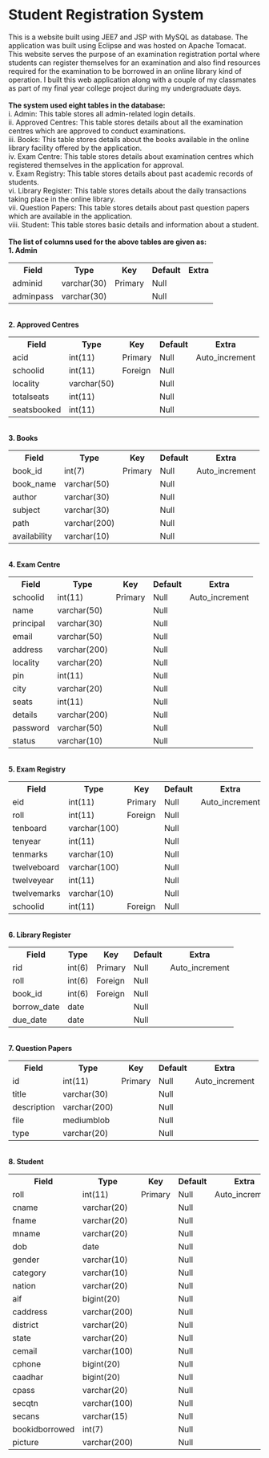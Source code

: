 # Student Registration System
 This is a website built using JEE7 and JSP with MySQL as database. The application was built using Eclipse and was hosted on Apache Tomacat. This website serves the purpose of an examination registration portal where students can register themselves for an examination and also find resources required for the examination to be borrowed in an online library kind of operation. I built this web application along with a couple of my classmates as part of my final year college project during my undergraduate days.
<br><br>
<b>The system used eight tables in the database: </b><br>
i. Admin: This table stores all admin-related login details.<br>
ii. Approved Centres: This table stores details about all the examination centres which are approved to conduct examinations.<br>
iii. Books: This table stores details about the books available in the online library facility offered by the application.<br>
iv. Exam Centre: This table stores details about examination centres which registered themselves in the application for approval.<br>
v. Exam Registry: This table stores details about past academic records of students.<br>
vi. Library Register: This table stores details about the daily transactions taking place in the online library.<br>
vii. Question Papers: This table stores details about past question papers which are available in the application.<br>
viii. Student: This table stores basic details and information about a student.<br>
<br> <b> The list of columns used for the above tables are given as: </b> <br>
<b> 1. Admin </b> <br>
<table>
 <tr>
    <th> Field </th>
    <th> Type </th>
    <th> Key </th>
    <th> Default </th>
    <th> Extra </th>
 </tr>
 <tr>
  <td> adminid </td>
  <td> varchar(30) </td>
  <td> Primary </td>
  <td> Null </td>
  <td> </td>
 </tr>
 <tr>
  <td> adminpass  </td>
  <td> varchar(30) </td>
  <td> </td>
  <td> Null </td>
  <td> </td>
 </tr>
</table>
<br>
<b> 2. Approved Centres </b> <br>
<table>
 <tr>
    <th> Field </th>
    <th> Type </th>
    <th> Key </th>
    <th> Default </th>
    <th> Extra </th>
 </tr>
 <tr>
  <td> acid </td>
  <td> int(11) </td>
  <td> Primary </td>
  <td> Null </td>
  <td> Auto_increment </td>
 </tr>
 <tr>
  <td> schoolid </td>
  <td> int(11) </td>
  <td> Foreign </td>
  <td> Null </td>
  <td>  </td>
 </tr>
 <tr>
  <td> locality </td>
  <td> varchar(50) </td>
  <td>  </td>
  <td> Null </td>
  <td>  </td>
 </tr>
 <tr>
  <td> totalseats </td>
  <td> int(11) </td>
  <td>  </td>
  <td> Null </td>
  <td>  </td>
 </tr>
 <tr>
  <td> seatsbooked </td>
  <td> int(11) </td>
  <td>  </td>
  <td> Null </td>
  <td>  </td>
 </tr>
</table>
<br>
<b> 3. Books </b> <br>
<table>
 <tr>
    <th> Field </th>
    <th> Type </th>
    <th> Key </th>
    <th> Default </th>
    <th> Extra </th>
 </tr>
 <tr>
  <td> book_id </td>
  <td> int(7) </td>
  <td> Primary </td>
  <td> Null </td>
  <td> Auto_increment </td>
 </tr>
 <tr>
  <td> book_name </td>
  <td> varchar(50) </td>
  <td>  </td>
  <td> Null </td>
  <td>  </td>
 </tr>
 <tr>
  <td> author </td>
  <td> varchar(30) </td>
  <td>  </td>
  <td> Null </td>
  <td>  </td>
 </tr>
 <tr>
  <td> subject </td>
  <td> varchar(30) </td>
  <td>  </td>
  <td> Null </td>
  <td>  </td>
 </tr>
 <tr>
  <td> path </td>
  <td> varchar(200) </td>
  <td>  </td>
  <td> Null </td>
  <td>  </td>
 </tr>
 <tr>
  <td> availability </td>
  <td> varchar(10) </td>
  <td>  </td>
  <td> Null </td>
  <td>  </td>
 </tr>
</table>
<br>
<b> 4. Exam Centre </b><br>
<table>
 <tr>
    <th> Field </th>
    <th> Type </th>
    <th> Key </th>
    <th> Default </th>
    <th> Extra </th>
 </tr>
 <tr>
  <td> schoolid </td>
  <td> int(11) </td>
  <td> Primary </td>
  <td> Null </td>
  <td> Auto_increment </td>
 </tr>
 <tr>
  <td> name </td>
  <td> varchar(50) </td>
  <td>  </td>
  <td> Null </td>
  <td>  </td>
 </tr>
 <tr>
  <td> principal </td>
  <td> varchar(30) </td>
  <td>  </td>
  <td> Null </td>
  <td>  </td>
 </tr>
 <tr>
  <td> email </td>
  <td> varchar(50) </td>
  <td>  </td>
  <td> Null </td>
  <td>  </td>
 </tr>
 <tr>
  <td> address </td>
  <td> varchar(200) </td>
  <td>  </td>
  <td> Null </td>
  <td>  </td>
 </tr>
 <tr>
  <td> locality </td>
  <td> varchar(20) </td>
  <td>  </td>
  <td> Null </td>
  <td>  </td>
 </tr>
 <tr>
  <td> pin </td>
  <td> int(11) </td>
  <td>  </td>
  <td> Null </td>
  <td>  </td>
 </tr>
 <tr>
  <td> city </td>
  <td> varchar(20) </td>
  <td>  </td>
  <td> Null </td>
  <td>  </td>
 </tr>
 <tr>
  <td> seats </td>
  <td> int(11) </td>
  <td>  </td>
  <td> Null </td>
  <td>  </td>
 </tr>
 <tr>
  <td> details </td>
  <td> varchar(200) </td>
  <td>  </td>
  <td> Null </td>
  <td>  </td>
 </tr>
 <tr>
  <td> password </td>
  <td> varchar(50) </td>
  <td>  </td>
  <td> Null </td>
  <td>  </td>
 </tr>
 <tr>
  <td> status </td>
  <td> varchar(10) </td>
  <td>  </td>
  <td> Null </td>
  <td>  </td>
 </tr>
 </table>
 <br>
 <b> 5. Exam Registry </b><br>
 <table>
 <tr>
    <th> Field </th>
    <th> Type </th>
    <th> Key </th>
    <th> Default </th>
    <th> Extra </th>
 </tr>
 <tr>
  <td> eid </td>
  <td> int(11) </td>
  <td> Primary </td>
  <td> Null </td>
  <td> Auto_increment </td>
 </tr>
 <tr>
  <td> roll </td>
  <td> int(11) </td>
  <td>  Foreign </td>
  <td> Null </td>
  <td>  </td>
 </tr>
 <tr>
  <td> tenboard </td>
  <td> varchar(100) </td>
  <td>  </td>
  <td> Null </td>
  <td>  </td>
 </tr>
 <tr>
  <td> tenyear </td>
  <td> int(11) </td>
  <td>  </td>
  <td> Null </td>
  <td>  </td>
 </tr>
 <tr>
  <td> tenmarks </td>
  <td> varchar(10) </td>
  <td>  </td>
  <td> Null </td>
  <td>  </td>
 </tr>
 <tr>
  <td> twelveboard </td>
  <td> varchar(100) </td>
  <td>  </td>
  <td> Null </td>
  <td>  </td>
 </tr>
 <tr>
  <td> twelveyear </td>
  <td> int(11) </td>
  <td>  </td>
  <td> Null </td>
  <td>  </td>
 </tr>
 <tr>
  <td> twelvemarks </td>
  <td> varchar(10) </td>
  <td>  </td>
  <td> Null </td>
  <td>  </td>
 </tr>
 <tr>
  <td> schoolid </td>
  <td> int(11) </td>
  <td> Foreign </td>
  <td> Null </td>
  <td>  </td>
 </tr>
 </table>
<br>
<b> 6. Library Register </b> <br>
 <table>
 <tr>
    <th> Field </th>
    <th> Type </th>
    <th> Key </th>
    <th> Default </th>
    <th> Extra </th>
 </tr>
 <tr>
  <td> rid </td>
  <td> int(6) </td>
  <td> Primary </td>
  <td> Null </td>
  <td> Auto_increment </td>
 </tr>
 <tr>
  <td> roll </td>
  <td> int(6) </td>
  <td> Foreign </td>
  <td> Null </td>
  <td>  </td>
 </tr>
 <tr>
  <td> book_id </td>
  <td> int(6) </td>
  <td> Foreign </td>
  <td> Null </td>
  <td>  </td>
 </tr>
 <tr>
  <td> borrow_date </td>
  <td> date </td>
  <td>  </td>
  <td> Null </td>
  <td>  </td>
 </tr>
 <tr>
  <td> due_date </td>
  <td> date </td>
  <td>  </td>
  <td> Null </td>
  <td>  </td>
 </tr>
 </table>
<br>
<b> 7. Question Papers </b> <br>
<table>
 <tr>
    <th> Field </th>
    <th> Type </th>
    <th> Key </th>
    <th> Default </th>
    <th> Extra </th>
 </tr>
 <tr>
  <td> id </td>
  <td> int(11) </td>
  <td> Primary </td>
  <td> Null </td>
  <td> Auto_increment </td>
 </tr>
 <tr>
  <td> title </td>
  <td> varchar(30) </td>
  <td>  </td>
  <td> Null </td>
  <td>  </td>
 </tr>
 <tr>
  <td> description </td>
  <td> varchar(200) </td>
  <td>  </td>
  <td> Null </td>
  <td>  </td>
 </tr>
 <tr>
  <td> file </td>
  <td> mediumblob </td>
  <td>  </td>
  <td> Null </td>
  <td>  </td>
 </tr>
 <tr>
  <td> type </td>
  <td> varchar(20) </td>
  <td>  </td>
  <td> Null </td>
  <td>  </td>
 </tr>
 </table>
 <br>
 <b> 8. Student </b><br>
 <table>
 <tr>
    <th> Field </th>
    <th> Type </th>
    <th> Key </th>
    <th> Default </th>
    <th> Extra </th>
 </tr>
 <tr>
  <td> roll </td>
  <td> int(11) </td>
  <td> Primary </td>
  <td> Null </td>
  <td> Auto_increment </td>
 </tr>
 <tr>
  <td> cname </td>
  <td> varchar(20) </td>
  <td>  </td>
  <td> Null </td>
  <td>  </td>
 </tr>
 <tr>
  <td> fname </td>
  <td> varchar(20) </td>
  <td>  </td>
  <td> Null </td>
  <td>  </td>
 </tr>
 <tr>
  <td> mname </td>
  <td> varchar(20) </td>
  <td>  </td>
  <td> Null </td>
  <td>  </td>
 </tr>
 <tr>
  <td> dob </td>
  <td> date </td>
  <td>  </td>
  <td> Null </td>
  <td>  </td>
 </tr>
 <tr>
  <td> gender </td>
  <td> varchar(10) </td>
  <td>  </td>
  <td> Null </td>
  <td>  </td>
 </tr>
 <tr>
  <td> category </td>
  <td> varchar(10) </td>
  <td>  </td>
  <td> Null </td>
  <td>  </td>
 </tr>
 <tr>
  <td> nation </td>
  <td> varchar(20) </td>
  <td>  </td>
  <td> Null </td>
  <td>  </td>
 </tr>
 <tr>
  <td> aif </td>
  <td> bigint(20) </td>
  <td>  </td>
  <td> Null </td>
  <td>  </td>
 </tr>
 <tr>
  <td> caddress </td>
  <td> varchar(200) </td>
  <td>  </td>
  <td> Null </td>
  <td>  </td>
 </tr>
 <tr>
  <td> district </td>
  <td> varchar(20) </td>
  <td>  </td>
  <td> Null </td>
  <td>  </td>
 </tr>
 <tr>
  <td> state </td>
  <td> varchar(20) </td>
  <td>  </td>
  <td> Null </td>
  <td>  </td>
 </tr>
 <tr>
  <td> cemail </td>
  <td> varchar(100) </td>
  <td>  </td>
  <td> Null </td>
  <td>  </td>
 </tr>
 <tr>
  <td> cphone </td>
  <td> bigint(20) </td>
  <td>  </td>
  <td> Null </td>
  <td>  </td>
 </tr>
 <tr>
  <td> caadhar</td>
  <td> bigint(20) </td>
  <td>  </td>
  <td> Null </td>
  <td>  </td>
 </tr>
 <tr>
  <td> cpass </td>
  <td> varchar(20) </td>
  <td>  </td>
  <td> Null </td>
  <td>  </td>
 </tr>
 <tr>
  <td> secqtn </td>
  <td> varchar(100) </td>
  <td>  </td>
  <td> Null </td>
  <td>  </td>
 </tr>
 <tr>
  <td> secans </td>
  <td> varchar(15) </td>
  <td>  </td>
  <td> Null </td>
  <td>  </td>
 </tr>
 <tr>
  <td> bookidborrowed </td>
  <td> int(7) </td>
  <td>  </td>
  <td> Null </td>
  <td>  </td>
 </tr>
 <tr>
  <td> picture </td>
  <td> varchar(200) </td>
  <td>  </td>
  <td> Null </td>
  <td>  </td>
 </tr>
 </table>
